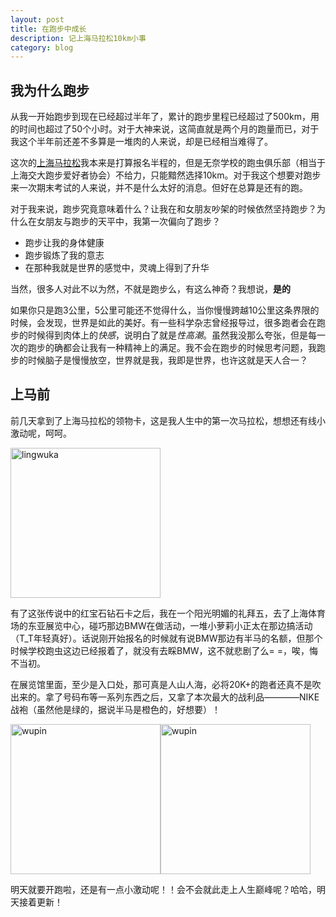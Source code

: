 ```yaml
---
layout: post
title: 在跑步中成长
description: 记上海马拉松10km小事
category: blog
---
```

我为什么跑步
--------
从我一开始跑步到现在已经超过半年了，累计的跑步里程已经超过了500km，用的时间也超过了50个小时。对于大神来说，这简直就是两个月的跑量而已，对于我这个半年前还差不多算是一堆肉的人来说，却是已经相当难得了。  
  
这次的[上海马拉松][]我本来是打算报名半程的，但是无奈学校的跑虫俱乐部（相当于上海交大跑步爱好者协会）不给力，只能黯然选择10km。对于我这个想要对跑步来一次期末考试的人来说，并不是什么太好的消息。但好在总算是还有的跑。  
  
对于我来说，跑步究竟意味着什么？让我在和女朋友吵架的时候依然坚持跑步？为什么在女朋友与跑步的天平中，我第一次偏向了跑步？  

*   跑步让我的身体健康
*   跑步锻炼了我的意志
*   在那种我就是世界的感觉中，灵魂上得到了升华  
  
当然，很多人对此不以为然，不就是跑步么，有这么神奇？我想说，**是的**  
  
如果你只是跑3公里，5公里可能还不觉得什么，当你慢慢跨越10公里这条界限的时候，会发现，世界是如此的美好。有一些科学杂志曾经报导过，很多跑者会在跑步的时候得到肉体上的*快感*，说明白了就是*性高潮*。虽然我没那么夸张，但是每一次的跑步的确都会让我有一种精神上的满足。我不会在跑步的时候思考问题，我跑步的时候脑子是慢慢放空，世界就是我，我即是世界，也许这就是天人合一？  
  
上马前
---------
  
前几天拿到了上海马拉松的领物卡，这是我人生中的第一次马拉松，想想还有线小激动呢，呵呵。  

<img src="https://lh5.googleusercontent.com/-w0xBVHnaWeE/UpnZ316waSI/AAAAAAAABcQ/I5KwbhYTjpk/2013-11-29+14.45.37.jpg" alt="lingwuka" width="240px"/>

有了这张传说中的红宝石钻石卡之后，我在一个阳光明媚的礼拜五，去了上海体育场的东亚展览中心，碰巧那边BMW在做活动，一堆小萝莉小正太在那边搞活动（T_T年轻真好）。话说刚开始报名的时候就有说BMW那边有半马的名额，但那个时候学校跑虫这边已经报着了，就没有去睬BMW，这不就悲剧了么= =，唉，悔不当初。  
  
在展览馆里面，至少是入口处，那可真是人山人海，必将20K+的跑者还真不是吹出来的。拿了号码布等一系列东西之后，又拿了本次最大的战利品————NIKE战袍（虽然他是绿的，据说半马是橙色的，好想要）！  

<img src="https://lh4.googleusercontent.com/-ECY_sgteeCE/UpncNzYTr5I/AAAAAAAABdE/m6LkhIzlT10/2013-11-29+17.58.19.jpg" alt="wupin" width="240px" style="float:left;"/>
<img src="https://lh5.googleusercontent.com/-FkbgULkEmkA/UpnbrAg3tQI/AAAAAAAABck/9yAP67FJSk8/2013-11-29+18.02.31.jpg" alt="wupin" width="240px"/>
  
  
明天就要开跑啦，还是有一点小激动呢！！会不会就此走上人生巅峰呢？哈哈，明天接着更新！

[上海马拉松]: www.shmarathon.com/


  [1]: https://lh5.googleusercontent.com/-w0xBVHnaWeE/UpnZ316waSI/AAAAAAAABcQ/I5KwbhYTjpk/2013-11-29+14.45.37.jpg "2013-11-29 14.45.37.jpg"
  [2]: https://lh4.googleusercontent.com/-ECY_sgteeCE/UpncNzYTr5I/AAAAAAAABdE/m6LkhIzlT10/2013-11-29+17.58.19.jpg "2013-11-29 17.58.19.jpg"
  [3]: https://lh5.googleusercontent.com/-FkbgULkEmkA/UpnbrAg3tQI/AAAAAAAABck/9yAP67FJSk8/2013-11-29+18.02.31.jpg "2013-11-29 18.02.31.jpg"